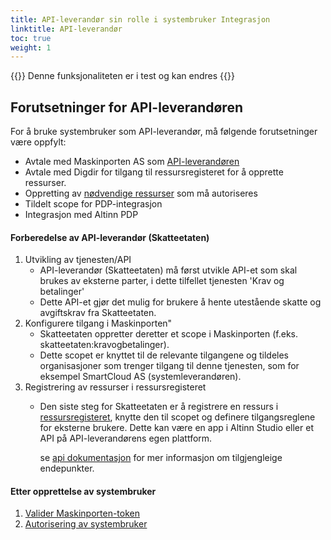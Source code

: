 ```yaml
---
title: API-leverandør sin rolle i systembruker Integrasjon
linktitle: API-leverandør
toc: true
weight: 1
---
```


{{<notice warning>}}
 Denne funksjonaliteten er i test og kan endres
{{</notice>}}

## Forutsetninger for API-leverandøren

For å bruke systembruker som API-leverandør, må følgende forutsetninger være oppfylt:

- Avtale med Maskinporten AS som [API-leverandøren](https://docs.digdir.no/docs/Maskinporten/maskinporten_guide_apitilbyder)
- Avtale med Digdir for tilgang til ressursregisteret for å opprette ressurser.
- Oppretting av [nødvendige ressurser](/authorization/guides/create-resource-resource-admin/) som må autoriseres
- Tildelt scope for PDP-integrasjon
- Integrasjon med Altinn PDP

#### Forberedelse av API-leverandør (Skatteetaten)
   1. Utvikling av tjenesten/API
      - API-leverandør (Skatteetaten) må først utvikle API-et som skal brukes av eksterne parter, i dette tilfellet tjenesten 'Krav og betalinger'
      - Dette API-et gjør det mulig for brukere å hente utestående skatte og avgiftskrav fra Skatteetaten.
   2. Konfigurere tilgang i Maskinporten"
       - Skatteetaten oppretter deretter et scope i Maskinporten (f.eks. skatteetaten:kravogbetalinger).
       - Dette scopet er knyttet til de relevante tilgangene og tildeles organisasjoner som trenger tilgang til denne tjenesten, som for eksempel SmartCloud AS (systemleverandøren).
   3. Registrering av ressurser i ressursregisteret
       - Den siste steg for Skatteetaten er å registrere en ressurs i [ressursregisteret](../../../../api/resourceregistry/), knytte den til scopet og definere tilgangsreglene for eksterne brukere. Dette kan være en app i Altinn Studio eller et API på API-leverandørens egen plattform.
         
         se [api dokumentasjon](../../../api/authentication/systemuserapi/) for mer informasjon om tilgjengleige endepunkter.

#### Etter opprettelse av systembruker
1. [Valider Maskinporten-token](systemauthentication-for-apiproviders/#validering-av-maskinporten-token)
2. [Autorisering av systembruker](systemauthentication-for-apiproviders/#autorisasjon-av-systembruker)